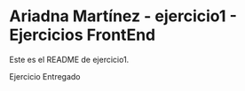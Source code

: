 Ariadna Martínez - ejercicio1 - Ejercicios FrontEnd
==========

Este es el README de ejercicio1.

Ejercicio Entregado


